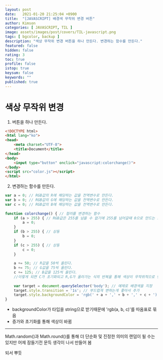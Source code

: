 ```yaml
---
layout: post
date:   2021-01-20 21:25:04 +0900
title:  "[JAVASCRIPT] 배경색 무작위 변경 버튼"
author: Kimson
categories: [ JAVASCRIPT, TIL ]
image: assets/images/post/covers/TIL-javascript.png
tags: [ bgcolor, backup ]
description: "색상 무작위 변경 버튼을 하나 만든다. 변경하는 함수를 만든다."
featured: false
hidden: false
rating: 3
toc: true
profile: false
istop: true
keysum: false
keywords: ""
published: true
---
```


# 색상 무작위 변경

1. 버튼을 하나 만든다.

```html
<!DOCTYPE html>
<html lang="ko">
<head>
    <meta charset="UTF-8">
    <title>Document</title>
</head>
<body>
    <input type="button" onclick="javascript:colorchange()">
</body>
<script src="color.js"></script>
</html>
```

2. 변경하는 함수를 만든다.

```javascript
var a = 0; // RGB값의 R에 해당하는 값을 전역변수로 만든다.
var b = 0; // RGB값의 G에 해당하는 값을 전역변수로 만든다.
var c = 0; // RGB값의 B에 해당하는 값을 전역변수로 만든다.
 
function colorchange() { // 컬러를 변경하는 함수
    if (a > 255) { // RGB값은 255를 넘을 수 없기에 255를 넘어갈때 0으로 만드는 조건을 건다.
        a = 0;
    }
    if (b > 255) { // 상동
        b = 0;
    }
    if (c > 255) { // 상동
        c = 0;
    }
    
    a += 50; // R값을 50씩 올린다.
    b += 75; // G값을 75씩 올린다.
    c += 125; // B값을 125씩 올린다.
    //이렇게 되면 C가 초기화되고 R,G가 올라가는 식의 반복을 통해 색상이 무작위적으로 변한다.
    
    var target = document.querySelector('body'); // 예제로 배경색을 지정
    target.style.transition = '1s'; // 부드럽게 변하는게 좋아서 추가
    target.style.backgroundColor = 'rgb(' + a + ',' + b + ',' + c + ')'; // RGB적용
}
```

- backgroundColor가 타입을 string으로 받기때문에 'rgb(a, b, c)'를 따옴표로 묶음
- 증가와 초기화를 통해 색상이 바뀜

-----

Math.random()과 Math.round()를 통해 더 단순화 및 진정한 의미의 랜덤이 될 수는 있지만 어제 잠들기전 문득 생각이 나서 만들어 봄

되서 뿌듯